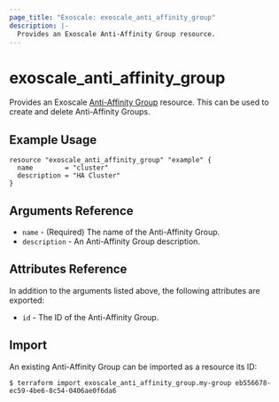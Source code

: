 ```yaml
---
page_title: "Exoscale: exoscale_anti_affinity_group"
description: |-
  Provides an Exoscale Anti-Affinity Group resource.
---
```


# exoscale\_anti\_affinity\_group

Provides an Exoscale [Anti-Affinity Group][aag-doc] resource. This can be used to create and delete Anti-Affinity Groups.


## Example Usage

```hcl
resource "exoscale_anti_affinity_group" "example" {
  name        = "cluster"
  description = "HA Cluster"
}
```


## Arguments Reference

* `name` - (Required) The name of the Anti-Affinity Group.
* `description` - An Anti-Affinity Group description.


## Attributes Reference

In addition to the arguments listed above, the following attributes are exported:

* `id` - The ID of the Anti-Affinity Group.


## Import

An existing Anti-Affinity Group can be imported as a resource its ID:

```console
$ terraform import exoscale_anti_affinity_group.my-group eb556678-ec59-4be6-8c54-0406ae0f6da6
```


[aag-doc]: https://community.exoscale.com/documentation/compute/anti-affinity-groups/

